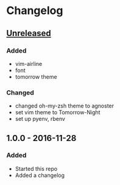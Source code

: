 # Changelog

## [Unreleased]
### Added
- vim-airline
- font
- tomorrow theme

### Changed
- changed oh-my-zsh theme to agnoster
- set vim theme to Tomorrow-Night
- set up pyenv, rbenv

## 1.0.0 - 2016-11-28
### Added
- Started this repo
- Added a changelog

[Unreleased]: https://github.com/bena-townsquared/dotfiles/compare/v1.0.0...HEAD
